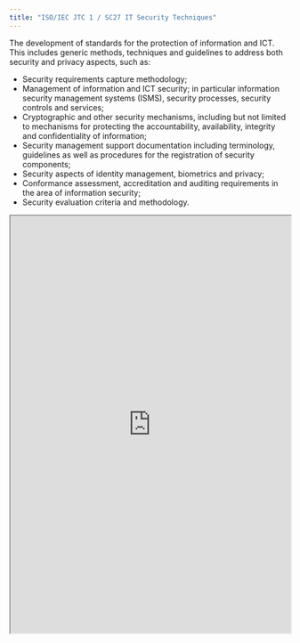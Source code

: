 ```yaml
---
title: "ISO/IEC JTC 1 / SC27 IT Security Techniques"
---
```


The development of standards for the protection of information and ICT. This includes generic methods, techniques and guidelines to address both security and privacy aspects, such as:
* Security requirements capture methodology;
* Management of information and ICT security; in particular information security management systems (ISMS), security processes, security controls and services;
* Cryptographic and other security mechanisms, including but not limited to mechanisms for protecting the accountability, availability, integrity and confidentiality of information;
* Security management support documentation including terminology, guidelines as well as procedures for the registration of security components;
* Security aspects of identity management, biometrics and privacy;
* Conformance assessment, accreditation and auditing requirements in the area of information security;
* Security evaluation criteria and methodology.

<iframe height="750" width="100%" src="https://ewelton.github.io/ktest/wiki.html#ISO/IEC%20JTC%201%20/%20SC27%20IT%20Security%20Techniques"></iframe>
